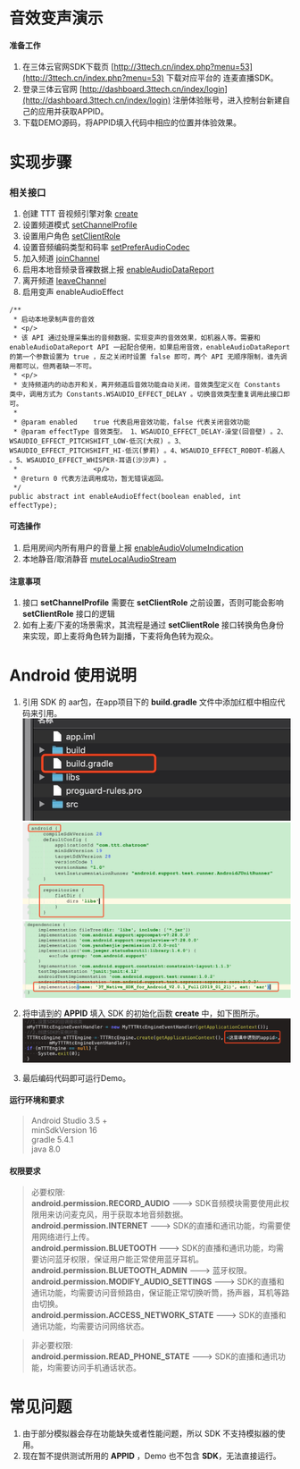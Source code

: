 # 音效变声演示

#### 准备工作
1. 在三体云官网SDK下载页 [http://3ttech.cn/index.php?menu=53](http://3ttech.cn/index.php?menu=53) 下载对应平台的 连麦直播SDK。
2. 登录三体云官网 [http://dashboard.3ttech.cn/index/login](http://dashboard.3ttech.cn/index/login) 注册体验账号，进入控制台新建自己的应用并获取APPID。
3. 下载DEMO源码，将APPID填入代码中相应的位置并体验效果。

# 实现步骤

### 相关接口

1. 创建 TTT 音视频引擎对象 [create](http://www.3ttech.cn/index.php?menu=72&type=Android#create)
2. 设置频道模式 [setChannelProfile](http://www.3ttech.cn/index.php?menu=72&type=Android#setChannelProfile)
3. 设置用户角色 [setClientRole](http://www.3ttech.cn/index.php?menu=72&type=Android#setClientRole)
4. 设置音频编码类型和码率 [setPreferAudioCodec](http://www.3ttech.cn/index.php?menu=72&type=Android#setPreferAudioCodec) 
5. 加入频道 [joinChannel](http://www.3ttech.cn/index.php?menu=72&type=Android#joinChannel)
6. 启用本地音频录音裸数据上报 [enableAudioDataReport](http://www.3ttech.cn/index.php?menu=72&type=Android#enableAudioDataReport)
7. 离开频道 [leaveChannel](http://www.3ttech.cn/index.php?menu=72&type=Android#leaveChannel)
8. 启用变声 enableAudioEffect

```
/**
 * 启动本地录制声音的音效
 * <p/>
 * 该 API 通过处理采集出的音频数据，实现变声的音效效果，如机器人等。需要和 enableAudioDataReport API 一起配合使用，如果启用音效，enableAudioDataReport 的第一个参数设置为 true ，反之关闭时设置 false 即可，两个 API 无顺序限制，谁先调用都可以，但两者缺一不可。
 * <p/>
 * 支持频道内的动态开和关，离开频道后音效功能自动关闭，音效类型定义在 Constants 类中，调用方式为 Constants.WSAUDIO_EFFECT_DELAY 。切换音效类型重复调用此接口即可。
 *
 * @param enabled    true 代表启用音效功能，false 代表关闭音效功能
 * @param effectType 音效类型。 1、WSAUDIO_EFFECT_DELAY-澡堂(回音壁) 。2、WSAUDIO_EFFECT_PITCHSHIFT_LOW-低沉(大叔) 。3、WSAUDIO_EFFECT_PITCHSHIFT_HI-低沉(萝莉) 。4、WSAUDIO_EFFECT_ROBOT-机器人 。5、WSAUDIO_EFFECT_WHISPER-耳语(沙沙声) 。
 *                   <p/>
 * @return 0 代表方法调用成功，暂无错误返回。
 */
public abstract int enableAudioEffect(boolean enabled, int effectType);
```

#### 可选操作
1. 启用房间内所有用户的音量上报 [enableAudioVolumeIndication](http://www.3ttech.cn/index.php?menu=72&type=Android#enableAudioVolumeIndication) 
2. 本地静音/取消静音 [muteLocalAudioStream](http://www.3ttech.cn/index.php?menu=72&type=Android#muteLocalAudioStream) 

#### 注意事项

1. 接口 **setChannelProfile** 需要在 **setClientRole** 之前设置，否则可能会影响 **setClientRole** 接口的逻辑
2. 如有上麦/下麦的场景需求，其流程是通过 **setClientRole** 接口转换角色身份来实现，即上麦将角色转为副播，下麦将角色转为观众。

# Android 使用说明
1. 引用 SDK 的 aar包，在app项目下的 **build.gradle** 文件中添加红框中相应代码来引用。
![](Android_5.jpg) 
![](Android_6.jpg) 
![](Android_7.jpg) 

2. 将申请到的 **APPID** 填入 SDK 的初始化函数 **create** 中，如下图所示。
![](Android_8.jpg)
 
3. 最后编码代码即可运行Demo。

#### 运行环境和要求

> Android Studio 3.5 +  
> minSdkVersion 16  
> gradle 5.4.1  
> java 8.0  

#### 权限要求

>必要权限:  
**android.permission.RECORD_AUDIO** ---> SDK音频模块需要使用此权限用来访问麦克风，用于获取本地音频数据。  
**android.permission.INTERNET** ---> SDK的直播和通讯功能，均需要使用网络进行上传。  
**android.permission.BLUETOOTH** ---> SDK的直播和通讯功能，均需要访问蓝牙权限，保证用户能正常使用蓝牙耳机。  
**android.permission.BLUETOOTH_ADMIN** ---> 蓝牙权限。  
**android.permission.MODIFY\_AUDIO\_SETTINGS** ---> SDK的直播和通讯功能，均需要访问音频路由，保证能正常切换听筒，扬声器，耳机等路由切换。  
**android.permission.ACCESS\_NETWORK\_STATE** ---> SDK的直播和通讯功能，均需要访问网络状态。

>非必要权限:    
**android.permission.READ\_PHONE\_STATE** ---> SDK的直播和通讯功能，均需要访问手机通话状态。 
 

# 常见问题
1. 由于部分模拟器会存在功能缺失或者性能问题，所以 SDK 不支持模拟器的使用。
2. 现在暂不提供测试所用的 **APPID** ，Demo 也不包含 **SDK**，无法直接运行。

